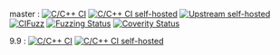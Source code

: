 master :
[![C/C++ CI](https://github.com/openssh/openssh-portable/actions/workflows/c-cpp.yml/badge.svg)](https://github.com/openssh/openssh-portable/actions/workflows/c-cpp.yml?query=branch:master)
[![C/C++ CI self-hosted](https://github.com/openssh/openssh-portable-selfhosted/actions/workflows/selfhosted.yml/badge.svg)](https://github.com/openssh/openssh-portable-selfhosted/actions/workflows/selfhosted.yml?query=branch:master)
[![Upstream self-hosted](https://github.com/openssh/openssh-portable-selfhosted/actions/workflows/upstream.yml/badge.svg)](https://github.com/openssh/openssh-portable-selfhosted/actions/workflows/upstream.yml?query=branch:master)
[![CIFuzz](https://github.com/openssh/openssh-portable/actions/workflows/cifuzz.yml/badge.svg)](https://github.com/openssh/openssh-portable/actions/workflows/cifuzz.yml)
[![Fuzzing Status](https://oss-fuzz-build-logs.storage.googleapis.com/badges/openssh.svg)](https://bugs.chromium.org/p/oss-fuzz/issues/list?sort=-opened&can=1&q=proj:openssh)
[![Coverity Status](https://scan.coverity.com/projects/21341/badge.svg)](https://scan.coverity.com/projects/openssh-portable)

9.9 :
[![C/C++ CI](https://github.com/openssh/openssh-portable/actions/workflows/c-cpp.yml/badge.svg?branch=V_9_9)](https://github.com/openssh/openssh-portable/actions/workflows/c-cpp.yml?query=branch:V_9_9)
[![C/C++ CI self-hosted](https://github.com/openssh/openssh-portable-selfhosted/actions/workflows/selfhosted.yml/badge.svg?branch=V_9_9)](https://github.com/openssh/openssh-portable-selfhosted/actions/workflows/selfhosted.yml?query=branch:V_9_9)
